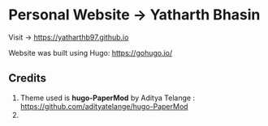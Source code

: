 # Personal Website → Yatharth Bhasin
Visit → https://yatharthb97.github.io

Website was built using Hugo: https://gohugo.io/



## Credits

1. Theme used is **hugo-PaperMod** by Aditya Telange : https://github.com/adityatelange/hugo-PaperMod
2. 